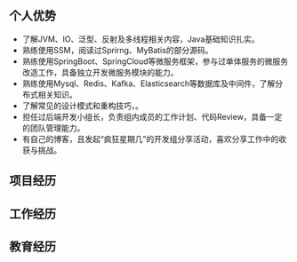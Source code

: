 ## 个人优势
- 了解JVM、IO、泛型、反射及多线程相关内容，Java基础知识扎实。
- 熟练使用SSM，阅读过Sprirng、MyBatis的部分源码。
- 熟练使用SpringBoot、SpringCloud等微服务框架，参与过单体服务的微服务改造工作，具备独立开发微服务模块的能力。
- 熟练使用Mysql、Redis、Kafka、Elasticsearch等数据库及中间件，了解分布式相关知识。
- 了解常见的设计模式和重构技巧，。
- 担任过后端开发小组长，负责组内成员的工作计划、代码Review，具备一定的团队管理能力。
- 有自己的博客，且发起“疯狂星期几”的开发组分享活动，喜欢分享工作中的收获与挑战。

## 项目经历

## 工作经历

## 教育经历
